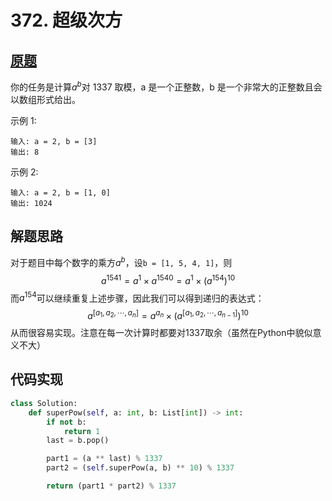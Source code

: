 # 372. 超级次方

## [原题](https://leetcode-cn.com/problems/super-pow)

你的任务是计算$a^b$对 1337 取模，a 是一个正整数，b 是一个非常大的正整数且会以数组形式给出。

示例 1:

```
输入: a = 2, b = [3]
输出: 8
```

示例 2:

```
输入: a = 2, b = [1, 0]
输出: 1024
```

## 解题思路

对于题目中每个数字的乘方$a^b$，设`b = [1, 5, 4, 1]`，则
$$
a^{1541}=a^1\times a^{1540}=a^1\times(a^{154})^{10}
$$
而$a^{154}$可以继续重复上述步骤，因此我们可以得到递归的表达式：
$$
a^{[a_1,a_2,\cdots,a_n]}=a^{a_n}\times(a^{[a_1,a_2,\cdots,a_{n-1}]})^{10}
$$
从而很容易实现。注意在每一次计算时都要对1337取余（虽然在Python中貌似意义不大）

## 代码实现

```Python
class Solution:
    def superPow(self, a: int, b: List[int]) -> int:
        if not b:
            return 1
        last = b.pop()

        part1 = (a ** last) % 1337
        part2 = (self.superPow(a, b) ** 10) % 1337

        return (part1 * part2) % 1337
```

